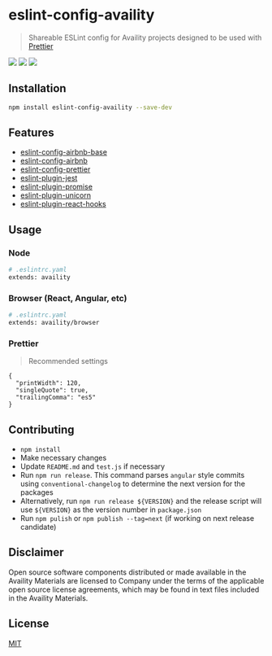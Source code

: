 # eslint-config-availity

> Shareable ESLint config for Availity projects designed to be used with [Prettier](https://github.com/prettier/prettier)

[![](https://img.shields.io/badge/license-MIT-blue.svg?style=for-the-badge)](http://opensource.org/licenses/MIT)
[![](http://img.shields.io/npm/v/eslint-config-availity.svg?style=for-the-badge&logo=npm)](https://npmjs.org/package/eslint-config-availity)
[![](https://img.shields.io/travis/Availity/eslint-config-availity.svg?style=for-the-badge)](https://travis-ci.org/Availity/eslint-config-availity)

## Installation

```bash
npm install eslint-config-availity --save-dev
```

## Features
-  [eslint-config-airbnb-base](https://github.com/airbnb/javascript/tree/master/packages/eslint-config-airbnb-base)
-  [eslint-config-airbnb](https://github.com/airbnb/javascript/tree/master/packages/eslint-config-airbnb)
-  [eslint-config-prettier](https://github.com/prettier/eslint-config-prettier)
-  [eslint-plugin-jest](https://github.com/jest-community/eslint-plugin-jest)
-  [eslint-plugin-promise](https://github.com/xjamundx/eslint-plugin-promise)
-  [eslint-plugin-unicorn](https://github.com/sindresorhus/eslint-plugin-unicorn)
-  [eslint-plugin-react-hooks](https://github.com/facebook/react/tree/master/packages/eslint-plugin-react-hooks)

## Usage

### Node

```bash
# .eslintrc.yaml
extends: availity
```

### Browser (React, Angular, etc)

```bash
# .eslintrc.yaml
extends: availity/browser
```

### Prettier

> Recommended settings

```
{
  "printWidth": 120,
  "singleQuote": true,
  "trailingComma": "es5"
}
```

## Contributing

*   `npm install`
*   Make necessary changes
*   Update `README.md` and `test.js` if necessary
*   Run `npm run release`. This command  parses `angular` style commits using `conventional-changelog` to determine the next version for the packages
*   Alternatively, run `npm run release ${VERSION}` and the release script will use `${VERSION}` as the version number in `package.json`
*   Run `npm pulish` or `npm publish --tag=next` (if working on next release candidate)

## Disclaimer

Open source software components distributed or made available in the Availity Materials are licensed to Company under the terms of the applicable open source license agreements, which may be found in text files included in the Availity Materials.

## License

[MIT](./LICENSE)
